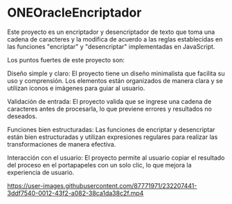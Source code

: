 # ONEOracleEncriptador

Este proyecto es un encriptador y desencriptador de texto que toma una 
cadena de caracteres y la modifica de acuerdo a las reglas establecidas 
en las funciones "encriptar" y "desencriptar" implementadas en JavaScript. 

Los puntos fuertes de este proyecto son:

Diseño simple y claro: El proyecto tiene un diseño minimalista que facilita su uso y comprensión. 
Los elementos están organizados de manera clara y se utilizan iconos e imágenes para guiar al usuario.

Validación de entrada: El proyecto valida que se ingrese una cadena de caracteres antes de procesarla, lo que previene errores y resultados no deseados.

Funciones bien estructuradas: Las funciones de encriptar y desencriptar están bien estructuradas y 
utilizan expresiones regulares para realizar las transformaciones de manera efectiva.

Interacción con el usuario: El proyecto permite al usuario copiar el resultado del proceso en el 
portapapeles con un solo clic, lo que mejora la experiencia de usuario.

https://user-images.githubusercontent.com/87771971/232207441-3ddf7540-0012-43f2-a082-38ca1da38c2f.mp4

